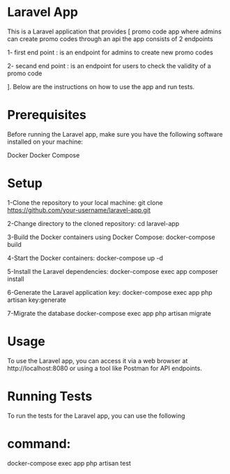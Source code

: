 # Laravel App
This is a Laravel application that provides [
promo code app where admins can create promo codes through an api the app consists of 2 endpoints

1- first end point :
is an endpoint for admins to create new promo codes

2- secand end point :
is an endpoint for users to check the validity of a promo code

]. Below are the instructions on how to use the app and run tests.

# Prerequisites
Before running the Laravel app, make sure you have the following software installed on your machine:

Docker
Docker Compose

# Setup
1-Clone the repository to your local machine:
git clone https://github.com/your-username/laravel-app.git

2-Change directory to the cloned repository:
cd laravel-app

3-Build the Docker containers using Docker Compose:
docker-compose build

4-Start the Docker containers:
docker-compose up -d

5-Install the Laravel dependencies:
docker-compose exec app composer install

6-Generate the Laravel application key:
docker-compose exec app php artisan key:generate

7-Migrate the database
docker-compose exec app php artisan migrate

# Usage
To use the Laravel app, you can access it via a web browser at http://localhost:8080 or using a tool like Postman for API endpoints.

# Running Tests
To run the tests for the Laravel app, you can use the following 
# command:
docker-compose exec app php artisan test
